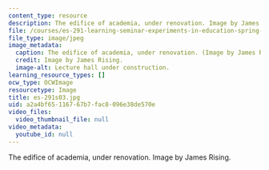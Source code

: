 ```yaml
---
content_type: resource
description: The edifice of academia, under renovation. Image by James Rising.
file: /courses/es-291-learning-seminar-experiments-in-education-spring-2003/a2a4bf65116767b7fac8096e38de570e_es-291s03.jpg
file_type: image/jpeg
image_metadata:
  caption: The edifice of academia, under renovation. (Image by James Rising.)
  credit: Image by James Rising.
  image-alt: Lecture hall under construction.
learning_resource_types: []
ocw_type: OCWImage
resourcetype: Image
title: es-291s03.jpg
uid: a2a4bf65-1167-67b7-fac8-096e38de570e
video_files:
  video_thumbnail_file: null
video_metadata:
  youtube_id: null
---
```

The edifice of academia, under renovation. Image by James Rising.

